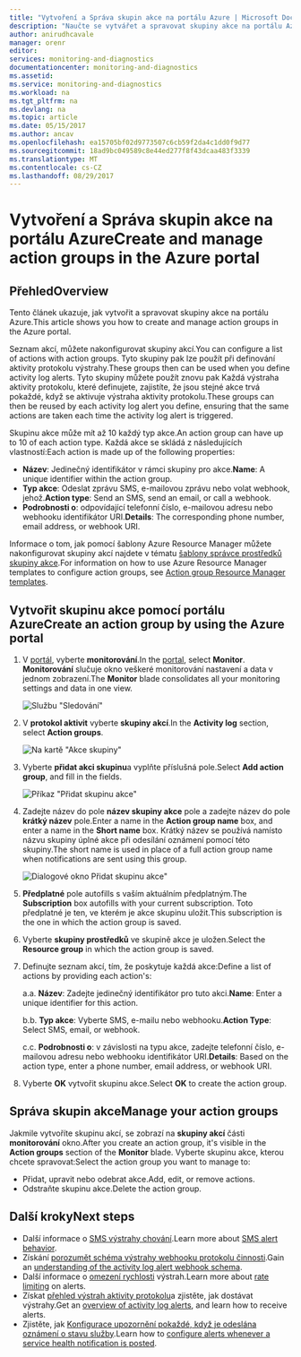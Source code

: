 ```yaml
---
title: "Vytvoření a Správa skupin akce na portálu Azure | Microsoft Docs"
description: "Naučte se vytvářet a spravovat skupiny akce na portálu Azure."
author: anirudhcavale
manager: orenr
editor: 
services: monitoring-and-diagnostics
documentationcenter: monitoring-and-diagnostics
ms.assetid: 
ms.service: monitoring-and-diagnostics
ms.workload: na
ms.tgt_pltfrm: na
ms.devlang: na
ms.topic: article
ms.date: 05/15/2017
ms.author: ancav
ms.openlocfilehash: ea15705bf02d9773507c6cb59f2da4c1dd0f9d77
ms.sourcegitcommit: 18ad9bc049589c8e44ed277f8f43dcaa483f3339
ms.translationtype: MT
ms.contentlocale: cs-CZ
ms.lasthandoff: 08/29/2017
---
```

# <a name="create-and-manage-action-groups-in-the-azure-portal"></a><span data-ttu-id="1b965-103">Vytvoření a Správa skupin akce na portálu Azure</span><span class="sxs-lookup"><span data-stu-id="1b965-103">Create and manage action groups in the Azure portal</span></span>
## <a name="overview"></a><span data-ttu-id="1b965-104">Přehled</span><span class="sxs-lookup"><span data-stu-id="1b965-104">Overview</span></span> ##
<span data-ttu-id="1b965-105">Tento článek ukazuje, jak vytvořit a spravovat skupiny akce na portálu Azure.</span><span class="sxs-lookup"><span data-stu-id="1b965-105">This article shows you how to create and manage action groups in the Azure portal.</span></span>

<span data-ttu-id="1b965-106">Seznam akcí, můžete nakonfigurovat skupiny akcí.</span><span class="sxs-lookup"><span data-stu-id="1b965-106">You can configure a list of actions with action groups.</span></span> <span data-ttu-id="1b965-107">Tyto skupiny pak lze použít při definování aktivity protokolu výstrahy.</span><span class="sxs-lookup"><span data-stu-id="1b965-107">These groups then can be used when you define activity log alerts.</span></span> <span data-ttu-id="1b965-108">Tyto skupiny můžete použít znovu pak Každá výstraha aktivity protokolu, které definujete, zajistíte, že jsou stejné akce trvá pokaždé, když se aktivuje výstraha aktivity protokolu.</span><span class="sxs-lookup"><span data-stu-id="1b965-108">These groups can then be reused by each activity log alert you define, ensuring that the same actions are taken each time the activity log alert is triggered.</span></span>

<span data-ttu-id="1b965-109">Skupinu akce může mít až 10 každý typ akce.</span><span class="sxs-lookup"><span data-stu-id="1b965-109">An action group can have up to 10 of each action type.</span></span> <span data-ttu-id="1b965-110">Každá akce se skládá z následujících vlastností:</span><span class="sxs-lookup"><span data-stu-id="1b965-110">Each action is made up of the following properties:</span></span>

* <span data-ttu-id="1b965-111">**Název**: Jedinečný identifikátor v rámci skupiny pro akce.</span><span class="sxs-lookup"><span data-stu-id="1b965-111">**Name**: A unique identifier within the action group.</span></span>  
* <span data-ttu-id="1b965-112">**Typ akce**: Odeslat zprávu SMS, e-mailovou zprávu nebo volat webhook, jehož.</span><span class="sxs-lookup"><span data-stu-id="1b965-112">**Action type**: Send an SMS, send an email, or call a webhook.</span></span>  
* <span data-ttu-id="1b965-113">**Podrobnosti o**: odpovídající telefonní číslo, e-mailovou adresu nebo webhooku identifikátor URI.</span><span class="sxs-lookup"><span data-stu-id="1b965-113">**Details**: The corresponding phone number, email address, or webhook URI.</span></span>

<span data-ttu-id="1b965-114">Informace o tom, jak pomocí šablony Azure Resource Manager můžete nakonfigurovat skupiny akcí najdete v tématu [šablony správce prostředků skupiny akce](monitoring-create-action-group-with-resource-manager-template.md).</span><span class="sxs-lookup"><span data-stu-id="1b965-114">For information on how to use Azure Resource Manager templates to configure action groups, see [Action group Resource Manager templates](monitoring-create-action-group-with-resource-manager-template.md).</span></span>

## <a name="create-an-action-group-by-using-the-azure-portal"></a><span data-ttu-id="1b965-115">Vytvořit skupinu akce pomocí portálu Azure</span><span class="sxs-lookup"><span data-stu-id="1b965-115">Create an action group by using the Azure portal</span></span> ##
1. <span data-ttu-id="1b965-116">V [portál](https://portal.azure.com), vyberte **monitorování**.</span><span class="sxs-lookup"><span data-stu-id="1b965-116">In the [portal](https://portal.azure.com), select **Monitor**.</span></span> <span data-ttu-id="1b965-117">**Monitorování** slučuje okno veškeré monitorování nastavení a data v jednom zobrazení.</span><span class="sxs-lookup"><span data-stu-id="1b965-117">The **Monitor** blade consolidates all your monitoring settings and data in one view.</span></span>

    ![Službu "Sledování"](./media/monitoring-action-groups/home-monitor.png)
2. <span data-ttu-id="1b965-119">V **protokol aktivit** vyberte **skupiny akcí**.</span><span class="sxs-lookup"><span data-stu-id="1b965-119">In the **Activity log** section, select **Action groups**.</span></span>

    ![Na kartě "Akce skupiny"](./media/monitoring-action-groups/action-groups-blade.png)
3. <span data-ttu-id="1b965-121">Vyberte **přidat akci skupinu**a vyplňte příslušná pole.</span><span class="sxs-lookup"><span data-stu-id="1b965-121">Select **Add action group**, and fill in the fields.</span></span>

    ![Příkaz "Přidat skupinu akce"](./media/monitoring-action-groups/add-action-group.png)
4. <span data-ttu-id="1b965-123">Zadejte název do pole **název skupiny akce** pole a zadejte název do pole **krátký název** pole.</span><span class="sxs-lookup"><span data-stu-id="1b965-123">Enter a name in the **Action group name** box, and enter a name in the **Short name** box.</span></span> <span data-ttu-id="1b965-124">Krátký název se používá namísto názvu skupiny úplné akce při odesílání oznámení pomocí této skupiny.</span><span class="sxs-lookup"><span data-stu-id="1b965-124">The short name is used in place of a full action group name when notifications are sent using this group.</span></span>

      ![Dialogové okno Přidat skupinu akce"](./media/monitoring-action-groups/action-group-define.png)

5. <span data-ttu-id="1b965-126">**Předplatné** pole autofills s vaším aktuálním předplatným.</span><span class="sxs-lookup"><span data-stu-id="1b965-126">The **Subscription** box autofills with your current subscription.</span></span> <span data-ttu-id="1b965-127">Toto předplatné je ten, ve kterém je akce skupinu uložit.</span><span class="sxs-lookup"><span data-stu-id="1b965-127">This subscription is the one in which the action group is saved.</span></span>

6. <span data-ttu-id="1b965-128">Vyberte **skupiny prostředků** ve skupině akce je uložen.</span><span class="sxs-lookup"><span data-stu-id="1b965-128">Select the **Resource group** in which the action group is saved.</span></span>

7. <span data-ttu-id="1b965-129">Definujte seznam akcí, tím, že poskytuje každá akce:</span><span class="sxs-lookup"><span data-stu-id="1b965-129">Define a list of actions by providing each action's:</span></span>

    <span data-ttu-id="1b965-130">a.</span><span class="sxs-lookup"><span data-stu-id="1b965-130">a.</span></span> <span data-ttu-id="1b965-131">**Název**: Zadejte jedinečný identifikátor pro tuto akci.</span><span class="sxs-lookup"><span data-stu-id="1b965-131">**Name**: Enter a unique identifier for this action.</span></span>

    <span data-ttu-id="1b965-132">b.</span><span class="sxs-lookup"><span data-stu-id="1b965-132">b.</span></span> <span data-ttu-id="1b965-133">**Typ akce**: Vyberte SMS, e-mailu nebo webhooku.</span><span class="sxs-lookup"><span data-stu-id="1b965-133">**Action Type**: Select SMS, email, or webhook.</span></span>

    <span data-ttu-id="1b965-134">c.</span><span class="sxs-lookup"><span data-stu-id="1b965-134">c.</span></span> <span data-ttu-id="1b965-135">**Podrobnosti o**: v závislosti na typu akce, zadejte telefonní číslo, e-mailovou adresu nebo webhooku identifikátor URI.</span><span class="sxs-lookup"><span data-stu-id="1b965-135">**Details**: Based on the action type, enter a phone number, email address, or webhook URI.</span></span>

8. <span data-ttu-id="1b965-136">Vyberte **OK** vytvořit skupinu akce.</span><span class="sxs-lookup"><span data-stu-id="1b965-136">Select **OK** to create the action group.</span></span>

## <a name="manage-your-action-groups"></a><span data-ttu-id="1b965-137">Správa skupin akce</span><span class="sxs-lookup"><span data-stu-id="1b965-137">Manage your action groups</span></span> ##
<span data-ttu-id="1b965-138">Jakmile vytvoříte skupinu akcí, se zobrazí na **skupiny akcí** části **monitorování** okno.</span><span class="sxs-lookup"><span data-stu-id="1b965-138">After you create an action group, it's visible in the **Action groups** section of the **Monitor** blade.</span></span> <span data-ttu-id="1b965-139">Vyberte skupinu akce, kterou chcete spravovat:</span><span class="sxs-lookup"><span data-stu-id="1b965-139">Select the action group you want to manage to:</span></span>

* <span data-ttu-id="1b965-140">Přidat, upravit nebo odebrat akce.</span><span class="sxs-lookup"><span data-stu-id="1b965-140">Add, edit, or remove actions.</span></span>
* <span data-ttu-id="1b965-141">Odstraňte skupinu akce.</span><span class="sxs-lookup"><span data-stu-id="1b965-141">Delete the action group.</span></span>

## <a name="next-steps"></a><span data-ttu-id="1b965-142">Další kroky</span><span class="sxs-lookup"><span data-stu-id="1b965-142">Next steps</span></span> ##
* <span data-ttu-id="1b965-143">Další informace o [SMS výstrahy chování](monitoring-sms-alert-behavior.md).</span><span class="sxs-lookup"><span data-stu-id="1b965-143">Learn more about [SMS alert behavior](monitoring-sms-alert-behavior.md).</span></span>  
* <span data-ttu-id="1b965-144">Získání [porozumět schéma výstrahy webhooku protokolu činnosti](monitoring-activity-log-alerts-webhook.md).</span><span class="sxs-lookup"><span data-stu-id="1b965-144">Gain an [understanding of the activity log alert webhook schema](monitoring-activity-log-alerts-webhook.md).</span></span>  
* <span data-ttu-id="1b965-145">Další informace o [omezení rychlosti](monitoring-alerts-rate-limiting.md) výstrah.</span><span class="sxs-lookup"><span data-stu-id="1b965-145">Learn more about [rate limiting](monitoring-alerts-rate-limiting.md) on alerts.</span></span> 
* <span data-ttu-id="1b965-146">Získat [přehled výstrah aktivity protokolu](monitoring-overview-alerts.md)a zjistěte, jak dostávat výstrahy.</span><span class="sxs-lookup"><span data-stu-id="1b965-146">Get an [overview of activity log alerts](monitoring-overview-alerts.md), and learn how to receive alerts.</span></span>  
* <span data-ttu-id="1b965-147">Zjistěte, jak [Konfigurace upozornění pokaždé, když je odeslána oznámení o stavu služby](monitoring-activity-log-alerts-on-service-notifications.md).</span><span class="sxs-lookup"><span data-stu-id="1b965-147">Learn how to [configure alerts whenever a service health notification is posted](monitoring-activity-log-alerts-on-service-notifications.md).</span></span>
